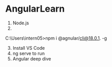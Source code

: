 # AngularLearn


1. Node.js
2.   



C:\Users\intern05>npm i @agnular/cli@18.0.1. -g


3. Install VS Code
4. ng serve to run
5. Angular deep dive











